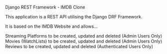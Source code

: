 
Django REST Framework - IMDB Clone

This application is a REST API utilising the Django DRF Framework.

It is based on the IMDB Website and allows...

Streaming Platforms to be created, updated and deleted (Admin Users Only)
Movies (WatchLists) to be created, updated and deleted (Admin Users Only)
Reviews to be created, updated and deleted (Authenticated Users Only)


